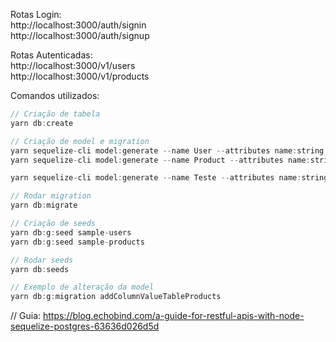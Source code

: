 Rotas Login:<br>
http://localhost:3000/auth/signin<br>
http://localhost:3000/auth/signup<br>

Rotas Autenticadas:<br>
http://localhost:3000/v1/users<br>
http://localhost:3000/v1/products<br>

Comandos utilizados:

```js
// Criação de tabela
yarn db:create

// Criação de model e migration
yarn sequelize-cli model:generate --name User --attributes name:string,email:string,passwd:string
yarn sequelize-cli model:generate --name Product --attributes name:string,quantity:integer

yarn sequelize-cli model:generate --name Teste --attributes name:string,email:string,passwd:string

// Rodar migration
yarn db:migrate

// Criação de seeds
yarn db:g:seed sample-users
yarn db:g:seed sample-products

// Rodar seeds
yarn db:seeds

// Exemplo de alteração da model
yarn db:g:migration addColumnValueTableProducts

```

// Guia:
https://blog.echobind.com/a-guide-for-restful-apis-with-node-sequelize-postgres-63636d026d5d
